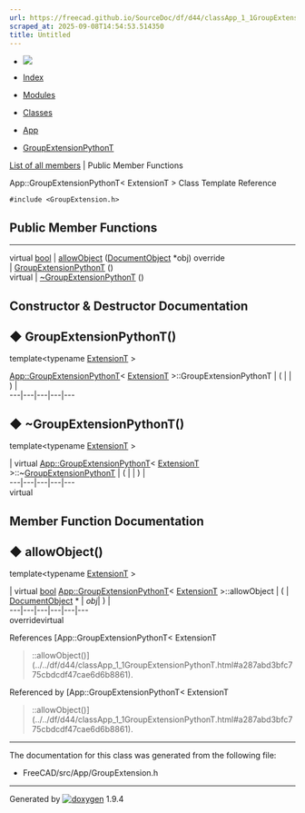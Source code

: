 ```yaml
---
url: https://freecad.github.io/SourceDoc/df/d44/classApp_1_1GroupExtensionPythonT.html
scraped_at: 2025-09-08T14:54:53.514350
title: Untitled
---
```


  * [ ![](https://www.freecad.org/svg/logo-freecad.svg) ](https://freecadweb.org "FreeCAD")
  * [Index](../../index.html "Index")
  * [Modules](../../modules.html "Modules list")
  * [Classes](../../annotated.html "Annotated list")

  * [App](../../dd/dc2/namespaceApp.html)
  * [GroupExtensionPythonT](../../df/d44/classApp_1_1GroupExtensionPythonT.html)

[List of all members](../../dd/d2c/classApp_1_1GroupExtensionPythonT-members.html) | Public Member Functions

App::GroupExtensionPythonT< ExtensionT > Class Template Reference

`#include <GroupExtension.h>`

##  Public Member Functions  
  
---  
virtual [bool](../../d9/db9/classbool.html) | [allowObject](../../df/d44/classApp_1_1GroupExtensionPythonT.html#a287abd3bfc775cbdcdf47cae6d6b8861) ([DocumentObject](../../d2/de4/classApp_1_1DocumentObject.html) *obj) override  
|
[GroupExtensionPythonT](../../df/d44/classApp_1_1GroupExtensionPythonT.html#af4099feed065e5306cf5877050d989ce)
()  
virtual | [~GroupExtensionPythonT](../../df/d44/classApp_1_1GroupExtensionPythonT.html#ade70e0b6d15d0ad8b384e77c51287d2b) ()  
  
## Constructor & Destructor Documentation

## ◆ GroupExtensionPythonT()

template<typename [ExtensionT](../../df/d73/classExtensionT.html) >

[App::GroupExtensionPythonT](../../df/d44/classApp_1_1GroupExtensionPythonT.html)< [ExtensionT](../../df/d73/classExtensionT.html) >::GroupExtensionPythonT  | ( | | ) |   
---|---|---|---|---  
  
## ◆ ~GroupExtensionPythonT()

template<typename [ExtensionT](../../df/d73/classExtensionT.html) >

| virtual [App::GroupExtensionPythonT](../../df/d44/classApp_1_1GroupExtensionPythonT.html)< [ExtensionT](../../df/d73/classExtensionT.html) >::~[GroupExtensionPythonT](../../df/d44/classApp_1_1GroupExtensionPythonT.html) | ( | | ) |   
---|---|---|---|---  
virtual  
  
## Member Function Documentation

## ◆ allowObject()

template<typename [ExtensionT](../../df/d73/classExtensionT.html) >

| virtual [bool](../../d9/db9/classbool.html) [App::GroupExtensionPythonT](../../df/d44/classApp_1_1GroupExtensionPythonT.html)< [ExtensionT](../../df/d73/classExtensionT.html) >::allowObject  | ( | [DocumentObject](../../d2/de4/classApp_1_1DocumentObject.html) *  | _obj_| ) |   
---|---|---|---|---|---  
overridevirtual  
  
References [App::GroupExtensionPythonT< ExtensionT
>::allowObject()](../../df/d44/classApp_1_1GroupExtensionPythonT.html#a287abd3bfc775cbdcdf47cae6d6b8861).

Referenced by [App::GroupExtensionPythonT< ExtensionT
>::allowObject()](../../df/d44/classApp_1_1GroupExtensionPythonT.html#a287abd3bfc775cbdcdf47cae6d6b8861).

* * *

The documentation for this class was generated from the following file:

  * FreeCAD/src/App/GroupExtension.h

* * *

Generated by
[![doxygen](../../doxygen.svg)](https://www.doxygen.org/index.html) 1.9.4

